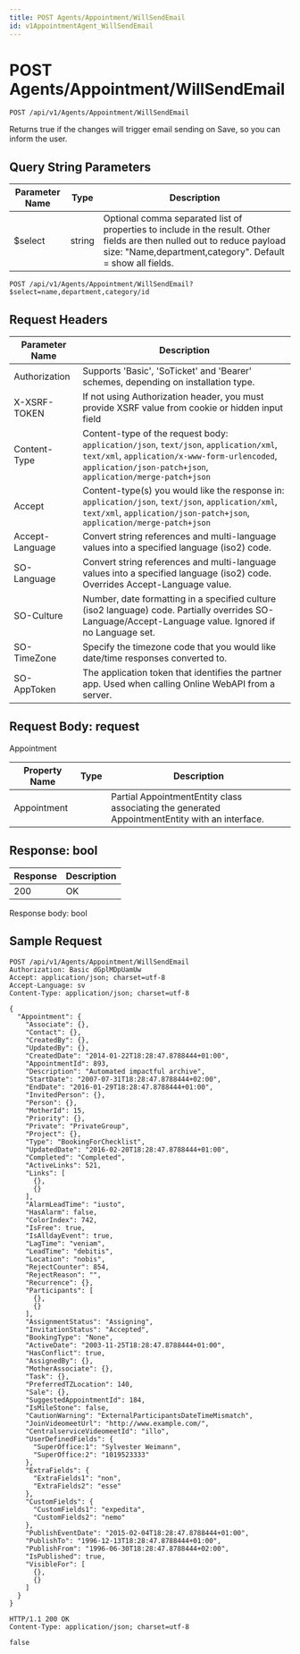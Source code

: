 ```yaml
---
title: POST Agents/Appointment/WillSendEmail
id: v1AppointmentAgent_WillSendEmail
---
```


# POST Agents/Appointment/WillSendEmail

```http
POST /api/v1/Agents/Appointment/WillSendEmail
```

Returns true if the changes will trigger email sending on Save, so you can inform the user.







## Query String Parameters

| Parameter Name | Type |  Description |
|----------------|------|--------------|
| $select | string |  Optional comma separated list of properties to include in the result. Other fields are then nulled out to reduce payload size: "Name,department,category". Default = show all fields. |

```http
POST /api/v1/Agents/Appointment/WillSendEmail?$select=name,department,category/id
```


## Request Headers

| Parameter Name | Description |
|----------------|-------------|
| Authorization  | Supports 'Basic', 'SoTicket' and 'Bearer' schemes, depending on installation type. |
| X-XSRF-TOKEN   | If not using Authorization header, you must provide XSRF value from cookie or hidden input field |
| Content-Type | Content-type of the request body: `application/json`, `text/json`, `application/xml`, `text/xml`, `application/x-www-form-urlencoded`, `application/json-patch+json`, `application/merge-patch+json` |
| Accept         | Content-type(s) you would like the response in: `application/json`, `text/json`, `application/xml`, `text/xml`, `application/json-patch+json`, `application/merge-patch+json` |
| Accept-Language | Convert string references and multi-language values into a specified language (iso2) code. |
| SO-Language | Convert string references and multi-language values into a specified language (iso2) code. Overrides Accept-Language value. |
| SO-Culture | Number, date formatting in a specified culture (iso2 language) code. Partially overrides SO-Language/Accept-Language value. Ignored if no Language set. |
| SO-TimeZone | Specify the timezone code that you would like date/time responses converted to. |
| SO-AppToken | The application token that identifies the partner app. Used when calling Online WebAPI from a server. |

## Request Body: request  

Appointment 

| Property Name | Type |  Description |
|----------------|------|--------------|
| Appointment |  | Partial AppointmentEntity class associating the generated AppointmentEntity with an interface. |


## Response: bool



| Response | Description |
|----------------|-------------|
| 200 | OK |

Response body: bool


## Sample Request

```http!
POST /api/v1/Agents/Appointment/WillSendEmail
Authorization: Basic dGplMDpUamUw
Accept: application/json; charset=utf-8
Accept-Language: sv
Content-Type: application/json; charset=utf-8

{
  "Appointment": {
    "Associate": {},
    "Contact": {},
    "CreatedBy": {},
    "UpdatedBy": {},
    "CreatedDate": "2014-01-22T18:28:47.8788444+01:00",
    "AppointmentId": 893,
    "Description": "Automated impactful archive",
    "StartDate": "2007-07-31T18:28:47.8788444+02:00",
    "EndDate": "2016-01-29T18:28:47.8788444+01:00",
    "InvitedPerson": {},
    "Person": {},
    "MotherId": 15,
    "Priority": {},
    "Private": "PrivateGroup",
    "Project": {},
    "Type": "BookingForChecklist",
    "UpdatedDate": "2016-02-20T18:28:47.8788444+01:00",
    "Completed": "Completed",
    "ActiveLinks": 521,
    "Links": [
      {},
      {}
    ],
    "AlarmLeadTime": "iusto",
    "HasAlarm": false,
    "ColorIndex": 742,
    "IsFree": true,
    "IsAlldayEvent": true,
    "LagTime": "veniam",
    "LeadTime": "debitis",
    "Location": "nobis",
    "RejectCounter": 854,
    "RejectReason": "",
    "Recurrence": {},
    "Participants": [
      {},
      {}
    ],
    "AssignmentStatus": "Assigning",
    "InvitationStatus": "Accepted",
    "BookingType": "None",
    "ActiveDate": "2003-11-25T18:28:47.8788444+01:00",
    "HasConflict": true,
    "AssignedBy": {},
    "MotherAssociate": {},
    "Task": {},
    "PreferredTZLocation": 140,
    "Sale": {},
    "SuggestedAppointmentId": 184,
    "IsMileStone": false,
    "CautionWarning": "ExternalParticipantsDateTimeMismatch",
    "JoinVideomeetUrl": "http://www.example.com/",
    "CentralserviceVideomeetId": "illo",
    "UserDefinedFields": {
      "SuperOffice:1": "Sylvester Weimann",
      "SuperOffice:2": "1019523333"
    },
    "ExtraFields": {
      "ExtraFields1": "non",
      "ExtraFields2": "esse"
    },
    "CustomFields": {
      "CustomFields1": "expedita",
      "CustomFields2": "nemo"
    },
    "PublishEventDate": "2015-02-04T18:28:47.8788444+01:00",
    "PublishTo": "1996-12-13T18:28:47.8788444+01:00",
    "PublishFrom": "1996-06-30T18:28:47.8788444+02:00",
    "IsPublished": true,
    "VisibleFor": [
      {},
      {}
    ]
  }
}
```

```http_
HTTP/1.1 200 OK
Content-Type: application/json; charset=utf-8

false
```